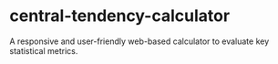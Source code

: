 # central-tendency-calculator
A responsive and user-friendly web-based calculator to evaluate key statistical metrics.
